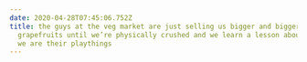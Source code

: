 ```yaml
---
date: 2020-04-28T07:45:06.752Z
title: the guys at the veg market are just selling us bigger and bigger
  grapefruits until we’re physically crushed and we learn a lesson about hubris.
  we are their playthings
---
```

